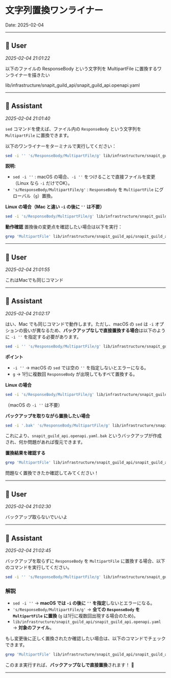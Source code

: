 # 文字列置換ワンライナー

Date: 2025-02-04

---

## 👤 User
*2025-02-04 21:01:22*

以下のファイルの ResponseBody という文字列を MultipartFile に置換するワンライナーを描きたい

lib/infrastructure/snapit_guild_api/snapit_guild_api.openapi.yaml

---

## 🤖 Assistant
*2025-02-04 21:01:40*

`sed` コマンドを使えば、ファイル内の `ResponseBody` という文字列を `MultipartFile` に置換できます。

以下のワンライナーをターミナルで実行してください：

```sh
sed -i '' 's/ResponseBody/MultipartFile/g' lib/infrastructure/snapit_guild_api/snapit_guild_api.openapi.yaml
```

**説明:**
- `sed -i ''` : macOS の場合、`-i ''` をつけることで直接ファイルを変更（Linux なら `-i` だけでOK）。
- `'s/ResponseBody/MultipartFile/g'` : `ResponseBody` を `MultipartFile` にグローバル（`g`）置換。

**Linux の場合（Mac と違い `-i` の後に `''` は不要）**
```sh
sed -i 's/ResponseBody/MultipartFile/g' lib/infrastructure/snapit_guild_api/snapit_guild_api.openapi.yaml
```

**動作確認**
置換後の変更点を確認したい場合は以下を実行：
```sh
grep 'MultipartFile' lib/infrastructure/snapit_guild_api/snapit_guild_api.openapi.yaml
```

---

## 👤 User
*2025-02-04 21:01:55*

これはMacでも同じコマンド

---

## 🤖 Assistant
*2025-02-04 21:02:17*

はい、Mac でも同じコマンドで動作します。ただし、macOS の `sed` は `-i` オプションの扱いが異なるため、**バックアップなしで直接置換する場合**は以下のように `-i ''` を指定する必要があります。

```sh
sed -i '' 's/ResponseBody/MultipartFile/g' lib/infrastructure/snapit_guild_api/snapit_guild_api.openapi.yaml
```

**ポイント**
- `-i ''` → macOS の `sed` では空の `''` を指定しないとエラーになる。
- `g` → 1行に複数回 `ResponseBody` が出現してもすべて置換する。

**Linux の場合**
```sh
sed -i 's/ResponseBody/MultipartFile/g' lib/infrastructure/snapit_guild_api/snapit_guild_api.openapi.yaml
```
（macOS の `-i ''` は不要）

**バックアップを取りながら置換したい場合**
```sh
sed -i '.bak' 's/ResponseBody/MultipartFile/g' lib/infrastructure/snapit_guild_api/snapit_guild_api.openapi.yaml
```
これにより、`snapit_guild_api.openapi.yaml.bak` というバックアップが作成され、何か問題があれば復元できます。

**置換結果を確認する**
```sh
grep 'MultipartFile' lib/infrastructure/snapit_guild_api/snapit_guild_api.openapi.yaml
```

問題なく置換できたか確認してみてください！

---

## 👤 User
*2025-02-04 21:02:30*

バックアップ取らないでいいよ

---

## 🤖 Assistant
*2025-02-04 21:02:45*

バックアップを取らずに `ResponseBody` を `MultipartFile` に置換する場合、以下のコマンドを実行してください。

```sh
sed -i '' 's/ResponseBody/MultipartFile/g' lib/infrastructure/snapit_guild_api/snapit_guild_api.openapi.yaml
```

### **解説**
- `sed -i ''` → **macOS では `-i` の後に `''` を指定**しないとエラーになる。
- `'s/ResponseBody/MultipartFile/g'` → **全ての `ResponseBody` を `MultipartFile` に置換** (`g` は1行に複数回出現する場合のため)。
- `lib/infrastructure/snapit_guild_api/snapit_guild_api.openapi.yaml` → **対象のファイル**。

もし変更後に正しく置換されたか確認したい場合は、以下のコマンドでチェックできます。

```sh
grep 'MultipartFile' lib/infrastructure/snapit_guild_api/snapit_guild_api.openapi.yaml
```

このまま実行すれば、**バックアップなしで直接置換**されます！ 🚀

---

